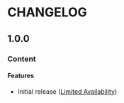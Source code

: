 # CHANGELOG

## 1.0.0

### Content

#### Features

* Initial release ([Limited Availability](./README.md#note))
